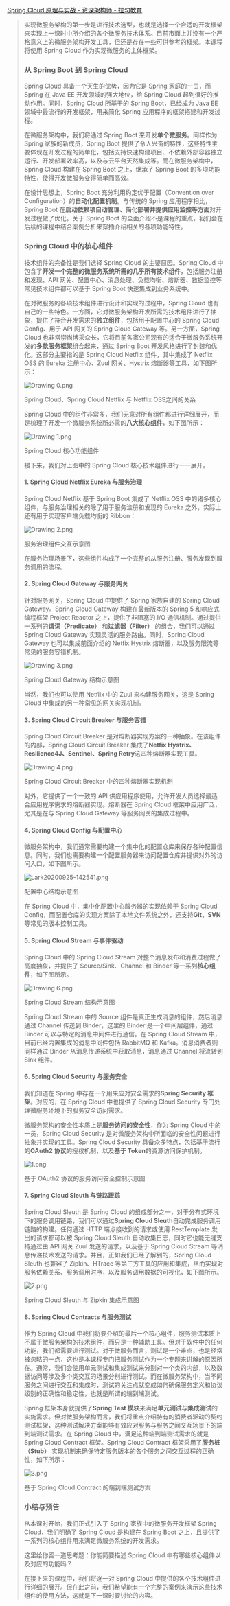 [Spring Cloud 原理与实战 - 资深架构师 - 拉勾教育](https://kaiwu.lagou.com/course/courseInfo.htm?courseId=492#/detail/pc?id=4747)



> 实现微服务架构的第一步是进行技术选型，也就是选择一个合适的开发框架来实现上一课时中所介绍的各个微服务技术体系。目前市面上并没有一个严格意义上的微服务架构开发工具，但还是存在一些可供参考的框架。本课程将使用 Spring Cloud 作为实现微服务的主体框架。
>
> ### 从 Spring Boot 到 Spring Cloud
>
> Spring Cloud 具备一个天生的优势，因为它是 Spring 家庭的一员，而 Spring 在 Java EE 开发领域的强大地位，给 Spring Cloud 起到很好的推动作用。同时，Spring Cloud 所基于的 Spring Boot，已经成为 Java EE 领域中最流行的开发框架，用来简化 Spring 应用程序的框架搭建和开发过程。
>
> 在微服务架构中，我们将通过 Spring Boot 来开发**单个微服务**。同样作为 Spring 家族的新成员，Spring Boot 提供了令人兴奋的特性，这些特性主要体现在开发过程的简单化，包括支持快速构建项目、不依赖外部容器独立运行、开发部署效率高，以及与云平台天然集成等。而在微服务架构中，Spring Cloud 构建在 Spring Boot 之上，继承了 Spring Boot 的多项功能特性，使得开发微服务变得简单而高效。
>
> 在设计思想上，Spring Boot 充分利用约定优于配置（Convention over Configuration）的**自动化配置机制**。与传统的 Spring 应用程序相比， Spring Boot 在**启动依赖项自动管理、简化部署并提供应用监控等方面**对开发过程做了优化。关于 Spring Boot 的全面介绍不是课程的重点，我们会在后续的课程中结合案例分析来穿插介绍相关的各项功能特性。
>
> ### Spring Cloud 中的核心组件
>
> 技术组件的完备性是我们选择 Spring Cloud 的主要原因。Spring Cloud 中包含了**开发一个完整的微服务系统所需的几乎所有技术组件**，包括服务注册和发现、API 网关、配置中心、消息处理、负载均衡、熔断器、数据监控等常见技术组件都可以基于 Spring Boot 快速集成到业务系统中。
>
> 在对微服务的各项技术组件进行设计和实现的过程中，Spring Cloud 也有自己的一些特色。一方面，它对微服务架构开发所需的技术组件进行了抽象，提供了符合开发需求的**独立组件**，包括用于配置中心的 Spring Cloud Config、用于 API 网关的 Spring Cloud Gateway 等。另一方面，Spring Cloud 也非常崇尚博采众长，它将目前各家公司现有的适合于微服务系统开发的**多款服务框架**组合起来，通过 Spring Boot 开发风格进行了封装和优化。这部分主要指的是 Spring Cloud Netflix 组件，其中集成了 Netflix OSS 的 Eureka 注册中心、Zuul 网关、Hystrix 熔断器等工具，如下图所示：
>
> ![Drawing 0.png](https://s0.lgstatic.com/i/image/M00/56/AD/Ciqc1F9sBgaAb7YQAAA653_HTog401.png)
>
> Spring Cloud、Spring Cloud Netflix 与 Netflix OSS之间的关系
>
> Spring Cloud 中的组件非常多，我们无意对所有组件都进行详细展开，而是梳理了开发一个微服务系统所必需的**八大核心组件**，如下图所示：
>
> ![Drawing 1.png](https://s0.lgstatic.com/i/image/M00/56/AD/Ciqc1F9sBg6AWtz9AABxSM2101E981.png)
>
> Spring Cloud 核心功能组件
>
> 接下来，我们对上图中的 Spring Cloud 核心技术组件进行一一展开。
>
> #### 1. Spring Cloud Netflix Eureka 与服务治理
>
> Spring Cloud Netflix 基于 Spring Boot 集成了 Netflix OSS 中的诸多核心组件，与服务治理相关的除了用于服务注册和发现的 Eureka 之外，实际上还有用于实现客户端负载均衡的 Ribbon：
>
> ![Drawing 2.png](https://s0.lgstatic.com/i/image/M00/56/AE/Ciqc1F9sBiKAds9sAABElqpa-7s336.png)
>
> 服务治理组件交互示意图
>
> 在服务治理场景下，这些组件构成了一个完整的从服务注册、服务发现到服务调用的流程。
>
> #### 2. Spring Cloud Gateway 与服务网关
>
> 针对服务网关，Spring Cloud 中提供了 Spring 家族自建的 Spring Cloud Gateway。Spring Cloud Gateway 构建在最新版本的 Spring 5 和响应式编程框架 Project Reactor 之上，提供了非阻塞的 I/O 通信机制。通过提供一系列的**谓词（Predicate）** 和**过滤器（Filter）** 的组合，我们可以通过 Spring Cloud Gateway 实现灵活的服务路由。同时，Spring Cloud Gateway 也可以集成前面介绍的 Netfix Hystrix 熔断器，以及服务限流等常见的服务容错机制。
>
> ![Drawing 3.png](https://s0.lgstatic.com/i/image/M00/56/AE/Ciqc1F9sBlKAJBPNAAA-ia2bpBY143.png)
>
> Spring Cloud Gateway 结构示意图
>
> 当然，我们也可以使用 Netflix 中的 Zuul 来构建服务网关，这是 Spring Cloud 中集成的另一种常见的网关实现机制。
>
> #### 3. Spring Cloud Circuit Breaker 与服务容错
>
> Spring Cloud Circuit Breaker 是对熔断器实现方案的一种抽象。在该组件的内部，Spring Cloud Circuit Breaker 集成了**Netfix Hystrix、Resilience4J、Sentinel、Spring Retry**这四种熔断器实现工具。
>
> ![Drawing 4.png](https://s0.lgstatic.com/i/image/M00/56/B9/CgqCHl9sBmOAWNhSAAA6Vx5KyiE277.png)
>
> Spring Cloud Circuit Breaker 中的四种熔断器实现机制
>
> 对外，它提供了一个一致的 API 供应用程序使用，允许开发人员选择最适合应用程序需求的熔断器实现。熔断器在 Spring Cloud 框架中应用广泛，尤其是在与 Spring Cloud Gateway 等服务网关的集成过程中。
>
> #### 4. Spring Cloud Config 与配置中心
>
> 微服务架构中，我们通常需要构建一个集中化的配置仓库来保存各种配置信息。同时，我们也需要构建一个配置服务器来访问配置仓库并提供对外的访问入口，如下图所示。
>
> ![Lark20200925-142541.png](https://s0.lgstatic.com/i/image/M00/57/C7/CgqCHl9tjbeACpS2AAJIaPx7Mq0892.png)
>
> 配置中心结构示意图
>
> 在 Spring Cloud 中，集中化配置中心服务器的实现依赖于 Spring Cloud Config，而配置仓库的实现方案除了本地文件系统之外，还支持**Git、SVN**等常见的版本控制工具。
>
> #### 5. Spring Cloud Stream 与事件驱动
>
> Spring Cloud 中的 Spring Cloud Stream 对整个消息发布和消费过程做了高度抽象，并提供了 Source/Sink、Channel 和 Binder 等一系列**核心组件**，如下图所示。
>
> ![Drawing 6.png](https://s0.lgstatic.com/i/image/M00/56/B9/CgqCHl9sBn-AAkFbAAA_BemmaAQ215.png)
>
> Spring Cloud Stream 结构示意图
>
> Spring Cloud Stream 中的 Source 组件是真正生成消息的组件，然后消息通过 Channel 传送到 Binder，这里的 Binder 是一个中间层组件，通过 Binder 可以与特定的消息中间件进行通信。在 Spring Cloud Stream 中，目前已经内置集成的消息中间件包括 RabbitMQ 和 Kafka。消息消费者则同样通过 Binder 从消息传递系统中获取消息，消息通过 Channel 将流转到 Sink 组件。
>
> #### 6. Spring Cloud Security 与服务安全
>
> 我们知道在 Spring 中存在一个用来应对安全需求的**Spring Security 框架**。对应的，在 Spring Cloud 中也提供了 Spring Cloud Security 专门处理微服务环境下的服务安全访问需求。
>
> 微服务架构的安全性本质上是**服务访问的安全性**，作为 Spring Cloud 中的一员，Spring Cloud Security 是对微服务架构中所面临的安全性问题进行抽象并实现的工具。Spring Cloud Security 具备众多特点，包括基于流行的**OAuth2 协议**的授权机制，以及**基于 Token**的资源访问保护机制。
>
> ![1.png](https://s0.lgstatic.com/i/image/M00/57/C2/Ciqc1F9tlDOASNyLAALedVeBHLo293.png)
>
> 基于 OAuth2 协议的服务访问安全控制示意图
>
> #### 7. Spring Cloud Sleuth 与链路跟踪
>
> Spring Cloud Sleuth 是 Spring Cloud 的组成部分之一，对于分布式环境下的服务调用链路，我们可以通过**Spring Cloud Sleuth**自动完成服务调用链路的构建。任何通过 HTTP 端点接收到的请求或使用 RestTemplate 发出的请求都可以被 Spring Cloud Sleuth 自动收集日志，同时它也能无缝支持通过由 API 网关 Zuul 发送的请求，以及基于 Spring Cloud Stream 等消息传递技术发送的请求。并且，正如我们已经了解到的，Spring Cloud Sleuth 也兼容了 Zipkin、HTrace 等第三方工具的应用和集成，从而实现对服务依赖关系、服务调用时序，以及服务调用数据的可视化，如下图所示。
>
> ![2.png](https://s0.lgstatic.com/i/image/M00/57/C2/Ciqc1F9tlEiATn4nAALLyuxpf0E499.png)
>
> Spring Cloud Sleuth 与 Zipkin 集成示意图
>
> #### 8. Spring Cloud Contracts 与服务测试
>
> 作为 Spring Cloud 中我们将要介绍的最后一个核心组件，服务测试本质上不属于微服务架构的技术组件，而只是一种辅助工具。但对于软件中的任何功能，我们都需要进行测试。对于微服务而言，测试是一个难点，也是经常被忽略的一点，这也是本课程专门把服务测试作为一个专题来讲解的原因所在。通常，我们会使用单元测试和集成测试来分别对一个类的内部，以及数据访问等涉及多个类交互的场景分别进行测试。而在微服务架构中，当不同服务之间进行交互和集成时，测试的关注点就变成如何确保服务定义和协议级别的正确性和稳定性，也就是所谓的端到端测试。
>
> Spring 框架本身就提供了**Spring Test 模块**来满足**单元测试**与**集成测试**的实施需求。但对微服务架构而言，我们将重点介绍特有的消费者驱动的契约测试框架，这种测试解决方案能够有效应对服务与服务之间交互场景下的端到端测试需求。在 Spring Cloud 中，满足这种端到端测试需求的就是 Spring Cloud Contract 框架。Spring Cloud Contract 框架采用了**服务桩（Stub）** 实现机制来确保特定服务版本的各个服务之间交互过程的正确性，如下所示：
>
> ![3.png](https://s0.lgstatic.com/i/image/M00/57/C2/Ciqc1F9tlCaAVTmJAAHSTqddh7A697.png)
>
> 基于 Spring Cloud Contract 的端到端测试方案
>
> ### 小结与预告
>
> 从本课时开始，我们正式引入了 Spring 家族中的微服务开发框架 Spring Cloud，我们明确了 Spring Cloud 是构建在 Spring Boot 之上，且提供了一系列的核心组件用来满足微服务系统的开发需求。
>
> 这里给你留一道思考题：你能简要描述 Spring Cloud 中有哪些核心组件以及对应的功能吗？
>
> 在接下来的课程中，我们将逐一对 Spring Cloud 中提供的各个技术组件进行详细的展开。但在此之前，我们希望能有一个完整的案例来演示这些技术组件的使用方法，这就是下一课时要讨论的内容。